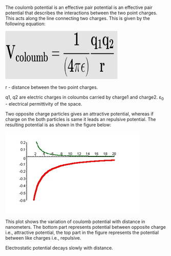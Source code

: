 The coulomb potential is an effective pair potential is an effective pair potential that describes the interactions between the two point charges. This acts along the line connecting two charges. This is given by the following equation: 

<img src="images/ief.png" width="350" height="150">  

r - distance between the two point charges.

q1, q2 are electric charges in coloumbs carried by charge1 and charge2. ε<sub>0</sub> - electrical permittivity of the space.

Two opposite charge particles gives an attractive potential, whereas if charge on the both particles is same it leads an repulsive potential. The resulting potential is as shown in the figure below:

<img  src="images/col.jpg">  

This plot shows the variation of coulomb potential with distance in nanometers. The bottom part represents potential between opposite charge i.e., attractive potential, the top part in the figure represents the potential between like charges i.e., repulsive.

Electrostatic potential decays slowly with distance.
